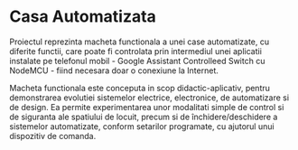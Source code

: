 # Casa Automatizata

Proiectul reprezinta macheta functionala a unei case automatizate, cu diferite functii, care poate fi controlata prin intermediul unei aplicatii instalate pe telefonul mobil - Google Assistant Controlleed Switch cu NodeMCU - fiind necesara doar o conexiune la Internet.

Macheta functionala este conceputa in scop didactic-aplicativ, pentru demonstrarea evolutiei sistemelor electrice, electronice, de automatizare si de design. Ea permite experimentarea unor modalitati simple de control si de siguranta ale spatiului de locuit, precum si de închidere/deschidere a sistemelor automatizate, conform setarilor programate, cu ajutorul unui dispozitiv de comanda.
